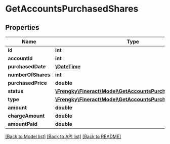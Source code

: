# GetAccountsPurchasedShares

## Properties
Name | Type | Description | Notes
------------ | ------------- | ------------- | -------------
**id** | **int** |  | [optional] 
**accountId** | **int** |  | [optional] 
**purchasedDate** | [**\DateTime**](\DateTime.md) |  | [optional] 
**numberOfShares** | **int** |  | [optional] 
**purchasedPrice** | **double** |  | [optional] 
**status** | [**\Frengky\Fineract\Model\GetAccountsPurchasedSharesStatus**](GetAccountsPurchasedSharesStatus.md) |  | [optional] 
**type** | [**\Frengky\Fineract\Model\GetAccountsPurchasedSharesType**](GetAccountsPurchasedSharesType.md) |  | [optional] 
**amount** | **double** |  | [optional] 
**chargeAmount** | **double** |  | [optional] 
**amountPaid** | **double** |  | [optional] 

[[Back to Model list]](../../README.md#documentation-for-models) [[Back to API list]](../../README.md#documentation-for-api-endpoints) [[Back to README]](../../README.md)

